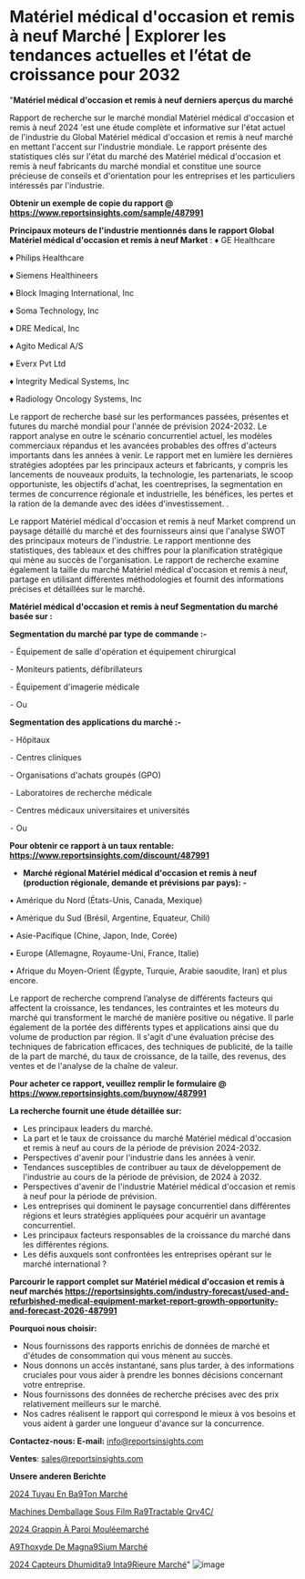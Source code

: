 # Matériel médical d'occasion et remis à neuf Marché | Explorer les tendances actuelles et l’état de croissance pour 2032

"<strong>Matériel médical d'occasion et remis à neuf derniers aperçus du marché</strong>

Rapport de recherche sur le marché mondial Matériel médical d'occasion et remis à neuf 2024 'est une étude complète et informative sur l'état actuel de l'industrie du Global Matériel médical d'occasion et remis à neuf marché en mettant l'accent sur l'industrie mondiale. Le rapport présente des statistiques clés sur l'état du marché des Matériel médical d'occasion et remis à neuf fabricants du marché mondial et constitue une source précieuse de conseils et d'orientation pour les entreprises et les particuliers intéressés par l'industrie.

<strong>Obtenir un exemple de copie du rapport @ <a href=https://www.reportsinsights.com/sample/487991>https://www.reportsinsights.com/sample/487991</a></strong>

<strong>Principaux moteurs de l'industrie mentionnés dans le rapport Global Matériel médical d'occasion et remis à neuf Market</strong> :
♦ GE Healthcare

♦ Philips Healthcare

♦ Siemens Healthineers

♦ Block Imaging International, Inc

♦ Soma Technology, Inc

♦ DRE Medical, Inc

♦ Agito Medical A/S

♦ Everx Pvt Ltd

♦ Integrity Medical Systems, Inc

♦ Radiology Oncology Systems, Inc

Le rapport de recherche basé sur les performances passées, présentes et futures du marché mondial pour l'année de prévision 2024-2032. Le rapport analyse en outre le scénario concurrentiel actuel, les modèles commerciaux répandus et les avancées probables des offres d'acteurs importants dans les années à venir. Le rapport met en lumière les dernières stratégies adoptées par les principaux acteurs et fabricants, y compris les lancements de nouveaux produits, la technologie, les partenariats, le scoop opportuniste, les objectifs d'achat, les coentreprises, la segmentation en termes de concurrence régionale et industrielle, les bénéfices, les pertes et la ration de la demande avec des idées d'investissement. .

Le rapport Matériel médical d'occasion et remis à neuf Market comprend un paysage détaillé du marché et des fournisseurs ainsi que l'analyse SWOT des principaux moteurs de l'industrie. Le rapport mentionne des statistiques, des tableaux et des chiffres pour la planification stratégique qui mène au succès de l'organisation. Le rapport de recherche examine également la taille du marché Matériel médical d'occasion et remis à neuf, partage en utilisant différentes méthodologies et fournit des informations précises et détaillées sur le marché.

<strong>Matériel médical d'occasion et remis à neuf Segmentation du marché basée sur :</strong>

<strong>Segmentation du marché par type de commande :-</strong>

⁃ Équipement de salle d'opération et équipement chirurgical

⁃ Moniteurs patients, défibrillateurs

⁃ Équipement d'imagerie médicale

⁃ Ou

<strong>Segmentation des applications du marché :-</strong>

⁃ Hôpitaux

⁃ Centres cliniques

⁃ Organisations d'achats groupés (GPO)

⁃ Laboratoires de recherche médicale

⁃ Centres médicaux universitaires et universités

⁃ Ou

<strong>Pour obtenir ce rapport à un taux rentable: <a href=https://www.reportsinsights.com/discount/487991>https://www.reportsinsights.com/discount/487991</a></strong>
<ul>
  <li><strong>Marché régional Matériel médical d'occasion et remis à neuf (production régionale, demande et prévisions par pays): -</strong></li>
</ul>
• Amérique du Nord (États-Unis, Canada, Mexique)

• Amérique du Sud (Brésil, Argentine, Equateur, Chili)

• Asie-Pacifique (Chine, Japon, Inde, Corée)

• Europe (Allemagne, Royaume-Uni, France, Italie)

• Afrique du Moyen-Orient (Égypte, Turquie, Arabie saoudite, Iran) et plus encore.

Le rapport de recherche comprend l’analyse de différents facteurs qui affectent la croissance, les tendances, les contraintes et les moteurs du marché qui transforment le marché de manière positive ou négative. Il parle également de la portée des différents types et applications ainsi que du volume de production par région. Il s'agit d'une évaluation précise des techniques de fabrication efficaces, des techniques de publicité, de la taille de la part de marché, du taux de croissance, de la taille, des revenus, des ventes et de l'analyse de la chaîne de valeur.

<strong>Pour acheter ce rapport, veuillez remplir le formulaire @   <a href=https://www.reportsinsights.com/buynow/487991>https://www.reportsinsights.com/buynow/487991</a></strong>

<strong>La recherche fournit une étude détaillée sur:</strong>
<ul>
  <li>Les principaux leaders du marché.</li>
  <li>La part et le taux de croissance du marché Matériel médical d'occasion et remis à neuf au cours de la période de prévision 2024-2032.</li>
  <li>Perspectives d'avenir pour l'industrie dans les années à venir.</li>
  <li>Tendances susceptibles de contribuer au taux de développement de l'industrie au cours de la période de prévision, de 2024 à 2032.</li>
  <li>Perspectives d'avenir de l'industrie Matériel médical d'occasion et remis à neuf pour la période de prévision.</li>
  <li>Les entreprises qui dominent le paysage concurrentiel dans différentes régions et leurs stratégies appliquées pour acquérir un avantage concurrentiel.</li>
  <li>Les principaux facteurs responsables de la croissance du marché dans les différentes régions.</li>
  <li>Les défis auxquels sont confrontées les entreprises opérant sur le marché international ?</li>
</ul>

<strong>Parcourir le rapport complet sur Matériel médical d'occasion et remis à neuf marchés <a href=https://reportsinsights.com/industry-forecast/used-and-refurbished-medical-equipment-market-report-growth-opportunity-and-forecast-2026-487991>https://reportsinsights.com/industry-forecast/used-and-refurbished-medical-equipment-market-report-growth-opportunity-and-forecast-2026-487991</a></strong>

<strong>Pourquoi nous choisir:</strong>
<ul>
  <li>Nous fournissons des rapports enrichis de données de marché et d'études de consommation qui vous mènent au succès.</li>
  <li>Nous donnons un accès instantané, sans plus tarder, à des informations cruciales pour vous aider à prendre les bonnes décisions concernant votre entreprise.</li>
  <li>Nous fournissons des données de recherche précises avec des prix relativement meilleurs sur le marché.</li>
  <li>Nos cadres réalisent le rapport qui correspond le mieux à vos besoins et vous aident à garder une longueur d'avance sur la concurrence.</li>
</ul>
<strong>Contactez-nous:
</strong><strong>E-mail:</strong> <a href=mailto:info@reportsinsights.com>info@reportsinsights.com</a>

<strong>Ventes</strong>: <a href=mailto:sales@reportsinsights.com>sales@reportsinsights.com</a>

<strong>Unsere anderen Berichte</strong>

<a href=https://www.linkedin.com/pulse/2024-tuyau-en-b%C3%A9ton-march%C3%A9tendance-et-pr%C3%A9visions-rfgic/>2024 Tuyau En Ba9Ton Marché</a>

<a href=https://www.linkedin.com/pulse/machines-demballage-sous-film-r%C3%A9tractable-qrv4c/>Machines Demballage Sous Film Ra9Tractable Qrv4C/</a>

<a href=https://www.linkedin.com/pulse/2024-grappin-à-paroi-mouléemarché-basé-sur-0idrc/>2024 Grappin À Paroi Mouléemarché</a>

<a href=https://www.linkedin.com/pulse/%C3%A9thoxyde-de-magn%C3%A9sium-march%C3%A9-taille-part-perspectives-xgo0f/>A9Thoxyde De Magna9Sium Marché</a>

<a href=https://www.linkedin.com/pulse/2024-capteurs-dhumidit%C3%A9-int%C3%A9rieure-march%C3%A9-rapport-rz7kc/>2024 Capteurs Dhumidita9 Inta9Rieure Marché</a>"
![image](https://github.com/daminid12/RImarket/assets/158430485/3d33016c-6e69-4257-8314-a26139639e89)
